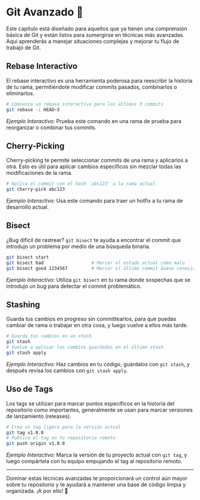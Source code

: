 # Git Avanzado 🚀

Este capítulo está diseñado para aquellos que ya tienen una comprensión básica de Git y están listos para sumergirse en técnicas más avanzadas. Aquí aprenderás a manejar situaciones complejas y mejorar tu flujo de trabajo de Git.

## Rebase Interactivo

El rebase interactivo es una herramienta poderosa para reescribir la historia de tu rama, permitiéndote modificar commits pasados, combinarlos o eliminarlos.

```bash
# Comienza un rebase interactivo para los últimos 3 commits
git rebase -i HEAD~3
```

_Ejemplo Interactivo:_ Prueba este comando en una rama de prueba para reorganizar o combinar tus commits.

## Cherry-Picking

Cherry-picking te permite seleccionar commits de una rama y aplicarlos a otra. Esto es útil para aplicar cambios específicos sin mezclar todas las modificaciones de la rama.

```bash
# Aplica el commit con el hash 'abc123' a la rama actual
git cherry-pick abc123
```

_Ejemplo Interactivo:_ Usa este comando para traer un hotfix a tu rama de desarrollo actual.

## Bisect

¿Bug difícil de rastrear? `git bisect` te ayuda a encontrar el commit que introdujo un problema por medio de una búsqueda binaria.

```bash
git bisect start
git bisect bad                  # Marcar el estado actual como malo
git bisect good 1234567         # Marcar el último commit bueno conocido
```

_Ejemplo Interactivo:_ Utiliza `git bisect` en tu rama donde sospechas que se introdujo un bug para detectar el commit problemático.

## Stashing

Guarda tus cambios en progreso sin committearlos, para que puedas cambiar de rama o trabajar en otra cosa, y luego vuelve a ellos más tarde.

```bash
# Guarda tus cambios en un stash
git stash
# Vuelve a aplicar los cambios guardados en el último stash
git stash apply
```

_Ejemplo Interactivo:_ Haz cambios en tu código, guárdalos con `git stash`, y después revisa los cambios con `git stash apply`.

## Uso de Tags

Los tags se utilizan para marcar puntos específicos en la historia del repositorio como importantes, generalmente se usan para marcar versiones de lanzamiento (releases).

```bash
# Crea un tag ligero para la versión actual
git tag v1.0.0
# Publica el tag en tu repositorio remoto
git push origin v1.0.0
```

_Ejemplo Interactivo:_ Marca la versión de tu proyecto actual con `git tag`, y luego compártela con tu equipo empujando el tag al repositorio remoto.

---

Dominar estas técnicas avanzadas te proporcionará un control aún mayor sobre tu repositorio y te ayudará a mantener una base de código limpia y organizada. ¡A por ello! 🌟
